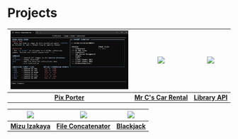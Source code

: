# Projects

| <a href="https://github.com/g-s-c-code/PixPorter" target="_blank" rel="noreferrer"> <img src="https://raw.githubusercontent.com/g-s-c-code/PixPorter/refs/heads/master/pixporter.webp" width="295px" /> </a> | <a href="https://gsc-code-car-rental.netlify.app/" target="_blank" rel="noreferrer"> <img src="https://gsc-code.com/images/projects/car-rental.webp" width="295px" /> </a> | <a href="https://github.com/g-s-c-code/LibraryAPI" target="_blank" rel="noreferrer"> <img src="https://gsc-code.com/images/projects/library-api.webp" width="295px" /> </a> |
|:-:|:-:|:-:|
| <a href="https://github.com/g-s-c-code/PixPorter" target="_blank" rel="noreferrer"> **Pix&nbsp;Porter** </a> | <a href="https://gsc-code-car-rental.netlify.app/" target="_blank" rel="noreferrer"> **Mr&nbsp;C's&nbsp;Car&nbsp;Rental** </a> | <a href="https://github.com/g-s-c-code/LibraryAPI" target="_blank" rel="noreferrer"> **Library&nbsp;API** </a> |

| <a href="https://github.com/g-s-c-code/FileConcatenator" target="_blank" rel="noreferrer"> <img src="https://gsc-code.com/images/projects/fileconcatenator.webp" width="295px" /> </a> | <a href="https://mizu-izakaya.netlify.app/" target="_blank" rel="noreferrer"> <img src="https://gsc-code.com/images/projects/mizu-izakaya.webp" width="295px" /> </a> | <a href="https://gsc-code-blackjack.netlify.app/" target="_blank" rel="noreferrer"> <img src="https://gsc-code.com/images/projects/blackjack.webp" width="295px" /> </a> |
|:-:|:-:|:-:|
| <a href="https://mizu-izakaya.netlify.app/" target="_blank" rel="noreferrer"> **Mizu&nbsp;Izakaya** </a> | <a href="https://github.com/g-s-c-code/FileConcatenator" target="_blank" rel="noreferrer"> **File&nbsp;Concatenator** </a> | <a href="https://gsc-code-blackjack.netlify.app/" target="_blank" rel="noreferrer"> **Blackjack** </a> |
